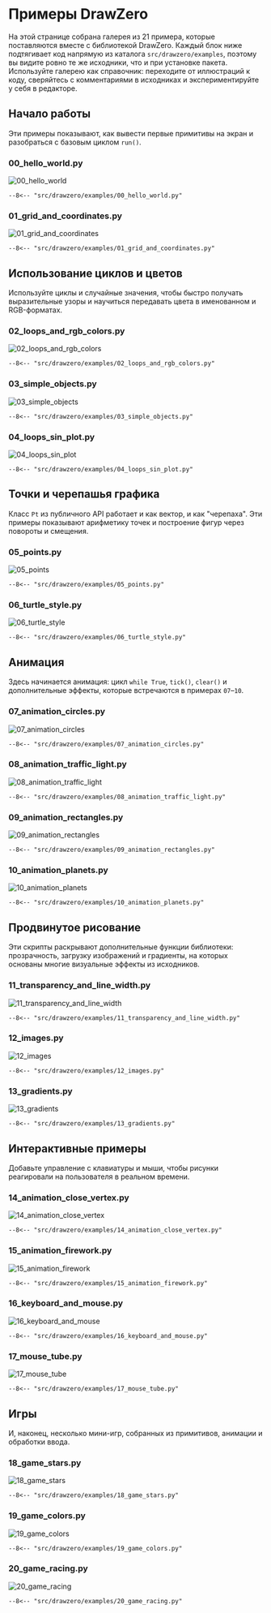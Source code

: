 # Примеры DrawZero

На этой странице собрана галерея из 21 примера, которые поставляются вместе с библиотекой
DrawZero. Каждый блок ниже подтягивает код напрямую из каталога
`src/drawzero/examples`, поэтому вы видите ровно те же исходники, что и при установке
пакета. Используйте галерею как справочник: переходите от иллюстраций к коду, сверяйтесь
с комментариями в исходниках и экспериментируйте у себя в редакторе.

## Начало работы

Эти примеры показывают, как вывести первые примитивы на экран и разобраться с базовым
циклом `run()`.

### 00_hello_world.py

![00_hello_world](imgs/ex_00.png)
``` title="00_hello_world.py"
--8<-- "src/drawzero/examples/00_hello_world.py"
```

### 01_grid_and_coordinates.py

![01_grid_and_coordinates](imgs/ex_01.png)
``` title="01_grid_and_coordinates.py"
--8<-- "src/drawzero/examples/01_grid_and_coordinates.py"
```

## Использование циклов и цветов

Используйте циклы и случайные значения, чтобы быстро получать выразительные узоры и
научиться передавать цвета в именованном и RGB-форматах.

### 02_loops_and_rgb_colors.py

![02_loops_and_rgb_colors](imgs/ex_02.png)
``` title="02_loops_and_rgb_colors.py"
--8<-- "src/drawzero/examples/02_loops_and_rgb_colors.py"
```

### 03_simple_objects.py

![03_simple_objects](imgs/ex_03.png)
``` title="03_simple_objects.py"
--8<-- "src/drawzero/examples/03_simple_objects.py"
```

### 04_loops_sin_plot.py

![04_loops_sin_plot](imgs/ex_04.png)
``` title="04_loops_sin_plot.py"
--8<-- "src/drawzero/examples/04_loops_sin_plot.py"
```

## Точки и черепашья графика

Класс `Pt` из публичного API работает и как вектор, и как "черепаха". Эти примеры показывают
арифметику точек и построение фигур через повороты и смещения.

### 05_points.py

![05_points](imgs/ex_05.png)
``` title="05_points.py"
--8<-- "src/drawzero/examples/05_points.py"
```

### 06_turtle_style.py

![06_turtle_style](imgs/ex_06.png)
``` title="06_turtle_style.py"
--8<-- "src/drawzero/examples/06_turtle_style.py"
```

## Анимация

Здесь начинается анимация: цикл `while True`, `tick()`, `clear()` и дополнительные эффекты,
которые встречаются в примерах `07`–`10`.

### 07_animation_circles.py

![07_animation_circles](imgs/ex_07.webp)
``` title="07_animation_circles.py"
--8<-- "src/drawzero/examples/07_animation_circles.py"
```

### 08_animation_traffic_light.py

![08_animation_traffic_light](imgs/ex_08.webp)
``` title="08_animation_traffic_light.py"
--8<-- "src/drawzero/examples/08_animation_traffic_light.py"
```

### 09_animation_rectangles.py

![09_animation_rectangles](imgs/ex_09.webp)
``` title="09_animation_rectangles.py"
--8<-- "src/drawzero/examples/09_animation_rectangles.py"
```

### 10_animation_planets.py

![10_animation_planets](imgs/ex_10.webp)
``` title="10_animation_planets.py"
--8<-- "src/drawzero/examples/10_animation_planets.py"
```

## Продвинутое рисование

Эти скрипты раскрывают дополнительные функции библиотеки: прозрачность, загрузку изображений
и градиенты, на которых основаны многие визуальные эффекты из исходников.

### 11_transparency_and_line_width.py

![11_transparency_and_line_width](imgs/ex_11.png)
``` title="11_transparency_and_line_width.py"
--8<-- "src/drawzero/examples/11_transparency_and_line_width.py"
```

### 12_images.py

![12_images](imgs/ex_12.png)
``` title="12_images.py"
--8<-- "src/drawzero/examples/12_images.py"
```

### 13_gradients.py

![13_gradients](imgs/ex_13.png)
``` title="13_gradients.py"
--8<-- "src/drawzero/examples/13_gradients.py"
```

## Интерактивные примеры

Добавьте управление с клавиатуры и мыши, чтобы рисунки реагировали на пользователя в реальном времени.

### 14_animation_close_vertex.py

![14_animation_close_vertex](imgs/ex_14.webp)
``` title="14_animation_close_vertex.py"
--8<-- "src/drawzero/examples/14_animation_close_vertex.py"
```

### 15_animation_firework.py

![15_animation_firework](imgs/ex_15.webp)
``` title="15_animation_firework.py"
--8<-- "src/drawzero/examples/15_animation_firework.py"
```

### 16_keyboard_and_mouse.py

![16_keyboard_and_mouse](imgs/ex_16.webp)
``` title="16_keyboard_and_mouse.py"
--8<-- "src/drawzero/examples/16_keyboard_and_mouse.py"
```

### 17_mouse_tube.py

![17_mouse_tube](imgs/ex_17.webp)
``` title="17_mouse_tube.py"
--8<-- "src/drawzero/examples/17_mouse_tube.py"
```

## Игры

И, наконец, несколько мини-игр, собранных из примитивов, анимации и обработки ввода.

### 18_game_stars.py

![18_game_stars](imgs/ex_18.webp)
``` title="18_game_stars.py"
--8<-- "src/drawzero/examples/18_game_stars.py"
```

### 19_game_colors.py

![19_game_colors](imgs/ex_19.webp)
``` title="19_game_colors.py"
--8<-- "src/drawzero/examples/19_game_colors.py"
```

### 20_game_racing.py

![20_game_racing](imgs/ex_20.webp)
``` title="20_game_racing.py"
--8<-- "src/drawzero/examples/20_game_racing.py"
```

